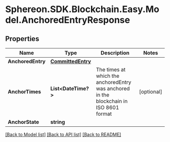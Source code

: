 # Sphereon.SDK.Blockchain.Easy.Model.AnchoredEntryResponse
## Properties

Name | Type | Description | Notes
------------ | ------------- | ------------- | -------------
**AnchoredEntry** | [**CommittedEntry**](CommittedEntry.md) |  | 
**AnchorTimes** | **List&lt;DateTime?&gt;** | The times at which the anchoredEntry was anchored in the blockchain in ISO 8601 format | [optional] 
**AnchorState** | **string** |  | 

[[Back to Model list]](../README.md#documentation-for-models) [[Back to API list]](../README.md#documentation-for-api-endpoints) [[Back to README]](../README.md)

